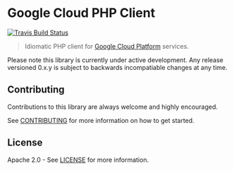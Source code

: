 # Google Cloud PHP Client
[![Travis Build Status](https://travis-ci.org/GoogleCloudPlatform/gcloud-php.svg)](https://travis-ci.org/GoogleCloudPlatform/gcloud-php/)

> Idiomatic PHP client for [Google Cloud Platform](https://cloud.google.com/) services.

Please note this library is currently under active development. Any release versioned 0.x.y is subject to backwards incompatiable changes at any time.

## Contributing

Contributions to this library are always welcome and highly encouraged.

See [CONTRIBUTING](CONTRIBUTING.md) for more information on how to get started.

## License

Apache 2.0 - See [LICENSE](LICENSE) for more information.
